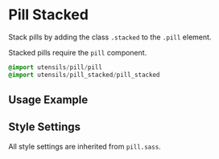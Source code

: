 
# Pill Stacked
Stack pills by adding the class `.stacked` to the `.pill` element.

Stacked pills require the `pill` component.

```sass
@import utensils/pill/pill
@import utensils/pill_stacked/pill_stacked
```

## Usage Example
<!--~ markup/pill_stacked.html.haml -->


## Style Settings
All style settings are inherited from `pill.sass`.

